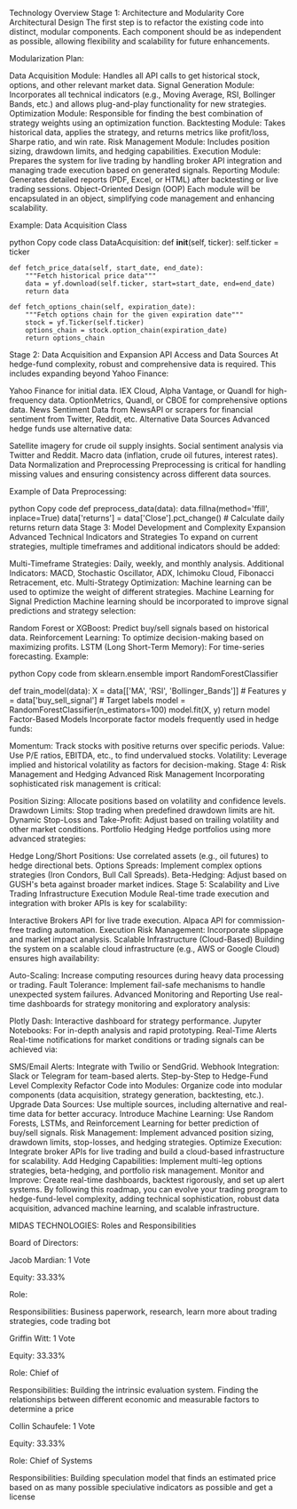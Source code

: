 Technology Overview
Stage 1: Architecture and Modularity
Core Architectural Design The first step is to refactor the existing code into distinct, modular components. Each component should be as independent as possible, allowing flexibility and scalability for future enhancements.

Modularization Plan:

Data Acquisition Module: Handles all API calls to get historical stock, options, and other relevant market data.
Signal Generation Module: Incorporates all technical indicators (e.g., Moving Average, RSI, Bollinger Bands, etc.) and allows plug-and-play functionality for new strategies.
Optimization Module: Responsible for finding the best combination of strategy weights using an optimization function.
Backtesting Module: Takes historical data, applies the strategy, and returns metrics like profit/loss, Sharpe ratio, and win rate.
Risk Management Module: Includes position sizing, drawdown limits, and hedging capabilities.
Execution Module: Prepares the system for live trading by handling broker API integration and managing trade execution based on generated signals.
Reporting Module: Generates detailed reports (PDF, Excel, or HTML) after backtesting or live trading sessions.
Object-Oriented Design (OOP) Each module will be encapsulated in an object, simplifying code management and enhancing scalability.

Example: Data Acquisition Class

python
Copy code
class DataAcquisition:
    def __init__(self, ticker):
        self.ticker = ticker
    
    def fetch_price_data(self, start_date, end_date):
        """Fetch historical price data"""
        data = yf.download(self.ticker, start=start_date, end=end_date)
        return data
    
    def fetch_options_chain(self, expiration_date):
        """Fetch options chain for the given expiration date"""
        stock = yf.Ticker(self.ticker)
        options_chain = stock.option_chain(expiration_date)
        return options_chain
Stage 2: Data Acquisition and Expansion
API Access and Data Sources At hedge-fund complexity, robust and comprehensive data is required. This includes expanding beyond Yahoo Finance:

Yahoo Finance for initial data.
IEX Cloud, Alpha Vantage, or Quandl for high-frequency data.
OptionMetrics, Quandl, or CBOE for comprehensive options data.
News Sentiment Data from NewsAPI or scrapers for financial sentiment from Twitter, Reddit, etc.
Alternative Data Sources Advanced hedge funds use alternative data:

Satellite imagery for crude oil supply insights.
Social sentiment analysis via Twitter and Reddit.
Macro data (inflation, crude oil futures, interest rates).
Data Normalization and Preprocessing Preprocessing is critical for handling missing values and ensuring consistency across different data sources.

Example of Data Preprocessing:

python
Copy code
def preprocess_data(data):
    data.fillna(method='ffill', inplace=True)
    data['returns'] = data['Close'].pct_change()  # Calculate daily returns
    return data
Stage 3: Model Development and Complexity Expansion
Advanced Technical Indicators and Strategies To expand on current strategies, multiple timeframes and additional indicators should be added:

Multi-Timeframe Strategies: Daily, weekly, and monthly analysis.
Additional Indicators: MACD, Stochastic Oscillator, ADX, Ichimoku Cloud, Fibonacci Retracement, etc.
Multi-Strategy Optimization: Machine learning can be used to optimize the weight of different strategies.
Machine Learning for Signal Prediction Machine learning should be incorporated to improve signal predictions and strategy selection:

Random Forest or XGBoost: Predict buy/sell signals based on historical data.
Reinforcement Learning: To optimize decision-making based on maximizing profits.
LSTM (Long Short-Term Memory): For time-series forecasting.
Example:

python
Copy code
from sklearn.ensemble import RandomForestClassifier

def train_model(data):
    X = data[['MA', 'RSI', 'Bollinger_Bands']]  # Features
    y = data['buy_sell_signal']  # Target labels
    model = RandomForestClassifier(n_estimators=100)
    model.fit(X, y)
    return model
Factor-Based Models Incorporate factor models frequently used in hedge funds:

Momentum: Track stocks with positive returns over specific periods.
Value: Use P/E ratios, EBITDA, etc., to find undervalued stocks.
Volatility: Leverage implied and historical volatility as factors for decision-making.
Stage 4: Risk Management and Hedging
Advanced Risk Management Incorporating sophisticated risk management is critical:

Position Sizing: Allocate positions based on volatility and confidence levels.
Drawdown Limits: Stop trading when predefined drawdown limits are hit.
Dynamic Stop-Loss and Take-Profit: Adjust based on trailing volatility and other market conditions.
Portfolio Hedging Hedge portfolios using more advanced strategies:

Hedge Long/Short Positions: Use correlated assets (e.g., oil futures) to hedge directional bets.
Options Spreads: Implement complex options strategies (Iron Condors, Bull Call Spreads).
Beta-Hedging: Adjust based on GUSH's beta against broader market indices.
Stage 5: Scalability and Live Trading Infrastructure
Execution Module Real-time trade execution and integration with broker APIs is key for scalability:

Interactive Brokers API for live trade execution.
Alpaca API for commission-free trading automation.
Execution Risk Management: Incorporate slippage and market impact analysis.
Scalable Infrastructure (Cloud-Based) Building the system on a scalable cloud infrastructure (e.g., AWS or Google Cloud) ensures high availability:

Auto-Scaling: Increase computing resources during heavy data processing or trading.
Fault Tolerance: Implement fail-safe mechanisms to handle unexpected system failures.
Advanced Monitoring and Reporting Use real-time dashboards for strategy monitoring and exploratory analysis:

Plotly Dash: Interactive dashboard for strategy performance.
Jupyter Notebooks: For in-depth analysis and rapid prototyping.
Real-Time Alerts Real-time notifications for market conditions or trading signals can be achieved via:

SMS/Email Alerts: Integrate with Twilio or SendGrid.
Webhook Integration: Slack or Telegram for team-based alerts.
Step-by-Step to Hedge-Fund Level Complexity
Refactor Code into Modules: Organize code into modular components (data acquisition, strategy generation, backtesting, etc.).
Upgrade Data Sources: Use multiple sources, including alternative and real-time data for better accuracy.
Introduce Machine Learning: Use Random Forests, LSTMs, and Reinforcement Learning for better prediction of buy/sell signals.
Risk Management: Implement advanced position sizing, drawdown limits, stop-losses, and hedging strategies.
Optimize Execution: Integrate broker APIs for live trading and build a cloud-based infrastructure for scalability.
Add Hedging Capabilities: Implement multi-leg options strategies, beta-hedging, and portfolio risk management.
Monitor and Improve: Create real-time dashboards, backtest rigorously, and set up alert systems.
By following this roadmap, you can evolve your trading program to hedge-fund-level complexity, adding technical sophistication, robust data acquisition, advanced machine learning, and scalable infrastructure.

















MIDAS TECHNOLOGIES: Roles and Responsibilities

Board of Directors: 

Jacob Mardian: 1 Vote

Equity: 33.33%

Role: 

Responsibilities: Business paperwork, research, learn more about trading strategies, code trading bot

Griffin Witt: 1 Vote

Equity: 33.33%

Role: Chief of 

Responsibilities: Building the intrinsic evaluation system. Finding the relationships between different economic and measurable factors to determine a price

Collin Schaufele: 1 Vote

Equity: 33.33%

Role: Chief of Systems

Responsibilities: Building speculation model that finds an estimated price based on as many possible speciulative indicators as possible and get a license









